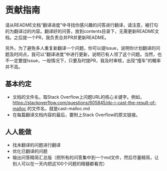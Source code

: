 # 贡献指南
请从README文档“翻译进度”中寻找你感兴趣的问答进行翻译，请注意，被打勾的为翻译过的内容。翻译好的问答，放到contents目录下，无需更新README文档。之后提一个PR，我负责合并PR并更新README。

另外，为了避免多人重复新翻译一个问题，你可以提Issue，说明你计划翻译的问题及时间点，我可以“翻译进度”中进行更新，说明已有人领了这个问题。当然，也不一定要提Issue，一般情况下，只要及时提PR，我及时审核，出现“撞车”的概率并不高。

## 基本约定
- 文档的文件名，取Stack Overflow上问题URL的核心关键字。例如，https://stackoverflow.com/questions/605845/do-i-cast-the-result-of-malloc 的文件名，就是cast-malloc.md
- 在每篇翻译文档内容的最后，要附上Stack Overflow的原文链接。

## 人人能做
- 找未翻译的问题进行翻译
- 优化已翻译的问题
- 输出问答精简汇总版（把所有的问答集中到一个md文件，然后尽量精简，让别人可以在一天内把这100个问题的精髓都看完）